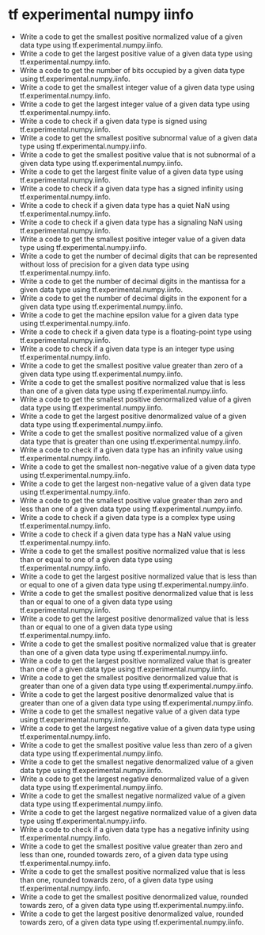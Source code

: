 # tf experimental numpy iinfo

- Write a code to get the smallest positive normalized value of a given data type using tf.experimental.numpy.iinfo.
- Write a code to get the largest positive value of a given data type using tf.experimental.numpy.iinfo.
- Write a code to get the number of bits occupied by a given data type using tf.experimental.numpy.iinfo.
- Write a code to get the smallest integer value of a given data type using tf.experimental.numpy.iinfo.
- Write a code to get the largest integer value of a given data type using tf.experimental.numpy.iinfo.
- Write a code to check if a given data type is signed using tf.experimental.numpy.iinfo.
- Write a code to get the smallest positive subnormal value of a given data type using tf.experimental.numpy.iinfo.
- Write a code to get the smallest positive value that is not subnormal of a given data type using tf.experimental.numpy.iinfo.
- Write a code to get the largest finite value of a given data type using tf.experimental.numpy.iinfo.
- Write a code to check if a given data type has a signed infinity using tf.experimental.numpy.iinfo.
- Write a code to check if a given data type has a quiet NaN using tf.experimental.numpy.iinfo.
- Write a code to check if a given data type has a signaling NaN using tf.experimental.numpy.iinfo.
- Write a code to get the smallest positive integer value of a given data type using tf.experimental.numpy.iinfo.
- Write a code to get the number of decimal digits that can be represented without loss of precision for a given data type using tf.experimental.numpy.iinfo.
- Write a code to get the number of decimal digits in the mantissa for a given data type using tf.experimental.numpy.iinfo.
- Write a code to get the number of decimal digits in the exponent for a given data type using tf.experimental.numpy.iinfo.
- Write a code to get the machine epsilon value for a given data type using tf.experimental.numpy.iinfo.
- Write a code to check if a given data type is a floating-point type using tf.experimental.numpy.iinfo.
- Write a code to check if a given data type is an integer type using tf.experimental.numpy.iinfo.
- Write a code to get the smallest positive value greater than zero of a given data type using tf.experimental.numpy.iinfo.
- Write a code to get the smallest positive normalized value that is less than one of a given data type using tf.experimental.numpy.iinfo.
- Write a code to get the smallest positive denormalized value of a given data type using tf.experimental.numpy.iinfo.
- Write a code to get the largest positive denormalized value of a given data type using tf.experimental.numpy.iinfo.
- Write a code to get the smallest positive normalized value of a given data type that is greater than one using tf.experimental.numpy.iinfo.
- Write a code to check if a given data type has an infinity value using tf.experimental.numpy.iinfo.
- Write a code to get the smallest non-negative value of a given data type using tf.experimental.numpy.iinfo.
- Write a code to get the largest non-negative value of a given data type using tf.experimental.numpy.iinfo.
- Write a code to get the smallest positive value greater than zero and less than one of a given data type using tf.experimental.numpy.iinfo.
- Write a code to check if a given data type is a complex type using tf.experimental.numpy.iinfo.
- Write a code to check if a given data type has a NaN value using tf.experimental.numpy.iinfo.
- Write a code to get the smallest positive normalized value that is less than or equal to one of a given data type using tf.experimental.numpy.iinfo.
- Write a code to get the largest positive normalized value that is less than or equal to one of a given data type using tf.experimental.numpy.iinfo.
- Write a code to get the smallest positive denormalized value that is less than or equal to one of a given data type using tf.experimental.numpy.iinfo.
- Write a code to get the largest positive denormalized value that is less than or equal to one of a given data type using tf.experimental.numpy.iinfo.
- Write a code to get the smallest positive normalized value that is greater than one of a given data type using tf.experimental.numpy.iinfo.
- Write a code to get the largest positive normalized value that is greater than one of a given data type using tf.experimental.numpy.iinfo.
- Write a code to get the smallest positive denormalized value that is greater than one of a given data type using tf.experimental.numpy.iinfo.
- Write a code to get the largest positive denormalized value that is greater than one of a given data type using tf.experimental.numpy.iinfo.
- Write a code to get the smallest negative value of a given data type using tf.experimental.numpy.iinfo.
- Write a code to get the largest negative value of a given data type using tf.experimental.numpy.iinfo.
- Write a code to get the smallest positive value less than zero of a given data type using tf.experimental.numpy.iinfo.
- Write a code to get the smallest negative denormalized value of a given data type using tf.experimental.numpy.iinfo.
- Write a code to get the largest negative denormalized value of a given data type using tf.experimental.numpy.iinfo.
- Write a code to get the smallest negative normalized value of a given data type using tf.experimental.numpy.iinfo.
- Write a code to get the largest negative normalized value of a given data type using tf.experimental.numpy.iinfo.
- Write a code to check if a given data type has a negative infinity using tf.experimental.numpy.iinfo.
- Write a code to get the smallest positive value greater than zero and less than one, rounded towards zero, of a given data type using tf.experimental.numpy.iinfo.
- Write a code to get the smallest positive normalized value that is less than one, rounded towards zero, of a given data type using tf.experimental.numpy.iinfo.
- Write a code to get the smallest positive denormalized value, rounded towards zero, of a given data type using tf.experimental.numpy.iinfo.
- Write a code to get the largest positive denormalized value, rounded towards zero, of a given data type using tf.experimental.numpy.iinfo.